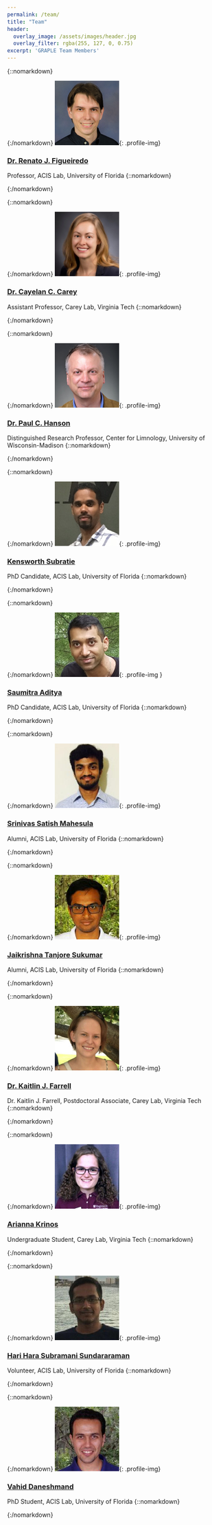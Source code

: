 ```yaml
---
permalink: /team/
title: "Team"
header:
  overlay_image: /assets/images/header.jpg
  overlay_filter: rgba(255, 127, 0, 0.75)
excerpt: 'GRAPLE Team Members'
---
```


{::nomarkdown}<div class="one-half">{:/nomarkdown}
![Renato J. Figueiredo](../assets/images/renato.jpg){: .profile-img}
### [Dr. Renato J. Figueiredo <i class="fa fa-link"></i>](https://www.acis.ufl.edu/people/renatof)

Professor, ACIS Lab, University of Florida
{::nomarkdown}</div>{:/nomarkdown}

{::nomarkdown}<div class="one-half">{:/nomarkdown}
![Cayelan C. Carey](../assets/images/cayelan.jpg){: .profile-img}
### [Dr. Cayelan C. Carey <i class="fa fa-link"></i>](http://www.carey.biol.vt.edu/)

Assistant Professor, Carey Lab, Virginia Tech
{::nomarkdown}</div>{:/nomarkdown}

{::nomarkdown}<div class="one-half clear-both">{:/nomarkdown}
![Paul C. Hanson](../assets/images/paul.jpg){: .profile-img}
### [Dr. Paul C. Hanson <i class="fa fa-link"></i>](http://hanson.limnology.wisc.edu/)

Distinguished Research Professor, Center for Limnology, University of Wisconsin-Madison
{::nomarkdown}</div>{:/nomarkdown}

{::nomarkdown}<div class="one-half">{:/nomarkdown}
![Kensworth Subratie](../assets/images/ken.jpg){: .profile-img}
### [Kensworth Subratie <i class="fa fa-link"></i>](https://www.acis.ufl.edu/people/kcratie)

PhD Candidate, ACIS Lab, University of Florida
{::nomarkdown}</div>{:/nomarkdown}

{::nomarkdown}<div class="one-half clear-both">{:/nomarkdown}
![Saumitra Aditya](../assets/images/saumitra.jpg){: .profile-img }
### [Saumitra Aditya <i class="fa fa-link"></i>](https://www.acis.ufl.edu/people/saumitraaditya)

PhD Candidate, ACIS Lab, University of Florida
{::nomarkdown}</div>{:/nomarkdown}

{::nomarkdown}<div class="one-half">{:/nomarkdown}
![Srinivas Satish Mahesula](../assets/images/satish.jpg){: .profile-img}
### [Srinivas Satish Mahesula <i class="fa fa-link"></i>](https://github.com/smahesul)

Alumni, ACIS Lab, University of Florida
{::nomarkdown}</div>{:/nomarkdown}

{::nomarkdown}<div class="one-half clear-both">{:/nomarkdown}
![Jaikrishna Tanjore Sukumar](../assets/images/jaikrishna.jpg){: .profile-img}
### [Jaikrishna Tanjore Sukumar <i class="fa fa-link"></i>](https://www.acis.ufl.edu/people/jaikrishna)

Alumni, ACIS Lab, University of Florida
{::nomarkdown}</div>{:/nomarkdown}

{::nomarkdown}<div class="one-half">{:/nomarkdown}
![Kaitlin J. Farrell](../assets/images/kait.jpg){: .profile-img}
### [Dr. Kaitlin J. Farrell <i class="fa fa-link"></i>](http://kaitlinjfarrell.weebly.com/)

Dr. Kaitlin J. Farrell, Postdoctoral Associate, Carey Lab, Virginia Tech
{::nomarkdown}</div>{:/nomarkdown}

{::nomarkdown}<div class="one-half clear-both">{:/nomarkdown}
![Arianna Krinos](../assets/images/arianna.jpg){: .profile-img}
### [Arianna Krinos <i class="fa fa-link"></i>](https://github.com/akrinos)

Undergraduate Student, Carey Lab, Virginia Tech
{::nomarkdown}</div>{:/nomarkdown}

{::nomarkdown}<div class="one-half">{:/nomarkdown}
![Hari Hara Subramani Sundararaman](../assets/images/hari.jpg){: .profile-img}
### [Hari Hara Subramani Sundararaman <i class="fa fa-link"></i>](https://github.com/itshari)

Volunteer, ACIS Lab, University of Florida
{::nomarkdown}</div>{:/nomarkdown}

{::nomarkdown}<div class="one-half clear-both">{:/nomarkdown}
![Vahid Daneshmand](../assets/images/vahid.jpg){: .profile-img}
### [Vahid Daneshmand <i class="fa fa-link"></i>](https://www.acis.ufl.edu/people/vdaneshmand)

PhD Student, ACIS Lab, University of Florida
{::nomarkdown}</div>{:/nomarkdown}